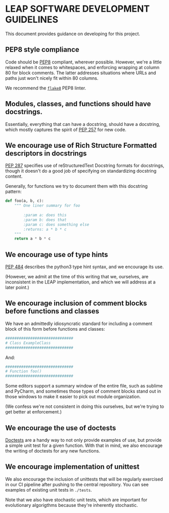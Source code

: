 # LEAP SOFTWARE DEVELOPMENT GUIDELINES

This document provides guidance on developing for this project.

## PEP8 style compliance

Code should be [PEP8](https://www.python.org/dev/peps/pep-0008/) compliant, 
wherever possible.  However, we're a little relaxed when it comes to 
whitespaces, and enforcing wrapping at column 80 for block comments.  The 
latter addresses situations where URLs and paths just won't nicely fit 
within 80 columns.

We recommend the [`flake8`](https://pypi.org/project/flake8/) PEP8 linter.

## Modules, classes, and functions should have docstrings.

Essentially, everything that can have a docstring, should have a docstring, 
which mostly captures the spirit of [PEP 257](https://www.python.org/dev/peps/pep-0257/)
for new code.

## We encourage use of Rich Structure Formatted descriptors in docstrings

[PEP 287](https://www.python.org/dev/peps/pep-0287/) specifies use of reStructuredText Docstring formats for docstrings, 
though it doesn't do a good job of specifying on standardizing docstring 
content.  

Generally, for functions we try to document them with this docstring pattern:

```python
def foo(a, b, c):
    """ One liner summary for foo
    
        :param a: does this
        :param b: does that
        :param c: does something else
        :returns: a * b * c
    """
    return a * b * c
```

## We encourage use of type hints
[PEP 484](https://www.python.org/dev/peps/pep-0484/) describes the python3 type 
hint syntax, and we encourage its use.  

(However, we admit at the time of this writing that we, ourselves, are 
inconsistent in the LEAP implementation, and which we will address at a 
later point.)

## We encourage inclusion of comment blocks before functions and classes
We have an admittedly idiosyncratic standard for including a comment block 
of this form before functions and classes:

```python
##############################
# Class ExampleClass
##############################
```

And:

```python
##############################
# Function foo()
##############################
```

Some editors support a summary window of the entire file, such as sublime 
and PyCharm, and sometimes those types of comment blocks stand out in those 
windows to make it easier to pick out module organization.

(We confess we're not consistent in doing this ourselves, but we're trying 
to get better at enforcement.)

## We encourage the use of doctests

[Doctests](https://docs.python.org/3/library/doctest.html) are a handy way to not only provide examples of use, but provide a 
simple unit test for a given function.  With that in mind, we also encourage 
the writing of doctests for any new functions.

## We encourage implementation of unittest

We also encourage the inclusion of unittests that will be regularly 
exercised in our CI pipeline after pushing to the central repository.  You 
can see examples of existing unit tests in `./tests`.

Note that we also have stochastic unit tests, which are important for 
evolutionary algorigthms because they're inherently stochastic.
